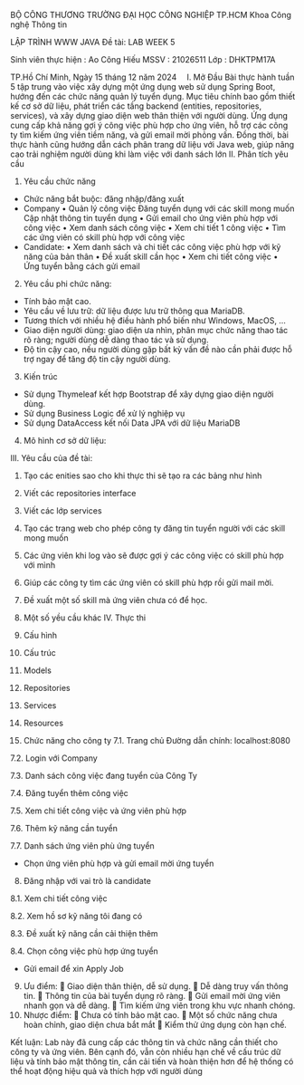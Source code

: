 BỘ CÔNG THƯƠNG
TRƯỜNG ĐẠI HỌC CÔNG NGHIỆP TP.HCM
Khoa Công nghệ Thông tin









LẬP TRÌNH WWW JAVA
Đề tài: LAB WEEK 5




Sinh viên thực hiện	: Ao Công Hiếu
MSSV		: 21026511
Lớp			: DHKTPM17A




TP.Hồ Chí Minh, Ngày 15 tháng 12 năm 2024 
I.	Mở Đầu
Bài thực hành tuần 5 tập trung vào việc xây dựng một ứng dụng web sử dụng Spring Boot, hướng đến các chức năng quản lý tuyển dụng. Mục tiêu chính bao gồm thiết kế cơ sở dữ liệu, phát triển các tầng backend (entities, repositories, services), và xây dựng giao diện web thân thiện với người dùng. Ứng dụng cung cấp khả năng gợi ý công việc phù hợp cho ứng viên, hỗ trợ các công ty tìm kiếm ứng viên tiềm năng, và gửi email mời phỏng vấn. Đồng thời, bài thực hành cũng hướng dẫn cách phân trang dữ liệu với Java web, giúp nâng cao trải nghiệm người dùng khi làm việc với danh sách lớn
II.	Phân tích yêu cầu
1.	Yêu cầu chức năng
-	Chức năng bắt buộc: đăng nhập/đăng xuất
-	Company
•	Quản lý công việc
Đăng tuyển dụng với các skill mong muốn
Cập nhật thông tin tuyển dụng
•	Gửi email cho ứng viên phù hợp với công việc
•	Xem danh sách công việc
•	Xem chi tiết 1 công việc
•	Tìm các ứng viên có skill phù hợp với công việc
-	Candidate:
•	Xem danh sách và chi tiết các công việc phù hợp với kỹ năng của bản thân
•	Đề xuất skill cần học
•	Xem chi tiết công việc
•	Ứng tuyển bằng cách gửi email
2.	Yêu cầu phi chức năng:
-	Tính bảo mật cao.
-	Yêu cầu về lưu trữ: dữ liệu được lưu trữ thông qua MariaDB.
-	Tương thích với nhiều hệ điều hành phổ biến như Windows, MacOS, …
-	Giao diện người dùng: giao diện ưa nhìn, phân mục chức năng thao tác rõ ràng; người dùng dễ dàng thao tác và sử dụng.
-	Độ tin cậy cao, nếu người dùng gặp bất kỳ vấn đề nào cần phải được hỗ trợ ngay để tăng độ tin cậy người dùng.
3.	Kiến trúc
-	Sử dụng Thymeleaf kết hợp Bootstrap để xây dựng giao diện người dùng.
-	Sử dụng Business Logic để xử lý nghiệp vụ
-	Sử dụng DataAccess kết nối Data JPA với dữ liệu MariaDB
4.	Mô hình cơ sở dữ liệu:
 
III.	Yêu cầu của đề tài:
1. Tạo các enities sao cho khi thực thi sẽ tạo ra các bảng như hình 
2. Viết các repositories interface 
3. Viết các lớp services 
4. Tạo các trang web cho phép công ty đăng tin tuyển người với các skill mong 		muốn 
5. Các ứng viên khi log vào sẽ được gợi ý các công việc có skill phù hợp với mình 
6. Giúp các công ty tìm các ứng viên có skill phù hợp rồi gửi mail mời. 
7. Đề xuất một số skill mà ứng viên chưa có để học.
8. Một số yều cầu khác
IV.	Thực thi
1.	Cấu hình
 
2.	Cấu trúc
 
3.	Models
 
4.	Repositories
 
5.	Services
 
6.	Resources
 
7.	Chức năng cho công ty
7.1.	Trang chủ
Đường dẫn chính: localhost:8080
 
7.2.	Login với Company
 
 
7.3.	Danh sách công việc đang tuyển của Công Ty
 
7.4.	Đăng tuyển thêm công việc
 
 
7.5.	Xem chi tiết công việc và ứng viên phù hợp 
 
7.6.	Thêm kỹ năng cần tuyển
 
 
7.7.	Danh sách ứng viên phù ứng tuyển
 
-	Chọn ứng viên phù hợp và gửi email mời ứng tuyển
 
8.	Đăng nhập với vai trò là candidate
 
 
8.1.	Xem chi tiết công việc 
 
8.2.	Xem hồ sơ kỹ năng tôi đang có 
 
8.3.	Đề xuất kỹ năng cần cải thiện thêm
 
8.4.	Chọn công việc phù hợp ứng tuyển
 
-	Gửi email để xin Apply Job
 
9.	Ưu điểm:
	Giao diện thân thiện, dễ sử dụng.
	Dễ dàng truy vấn thông tin.
	Thông tin của bài tuyển dụng rõ ràng.
	Gửi email mời ứng viên nhanh gọn và dễ dàng.
	Tìm kiếm ứng viên trong khu vực nhanh chóng.
10.	Nhược điểm:
	Chưa có tính bảo mật cao.
	Một số chức năng chưa hoàn chỉnh, giao diện chưa bắt mắt
	Kiểm thử ứng dụng còn hạn chế.


Kết luận:
Lab này đã cung cấp các thông tin và chức năng cần thiết cho công ty và ứng viên. Bên cạnh đó, vẫn còn nhiều hạn chế về cấu trúc dữ liệu và tính bảo mật thông tin, cần cải tiến và hoàn thiện hơn để hệ thống có thể hoạt động hiệu quả và thích hợp với người dùng

